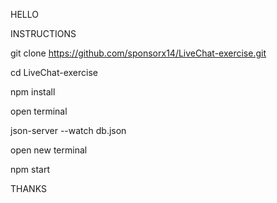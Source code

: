 HELLO

INSTRUCTIONS

git clone https://github.com/sponsorx14/LiveChat-exercise.git

cd LiveChat-exercise

npm install

open terminal

json-server --watch db.json

open new terminal

npm start

THANKS
